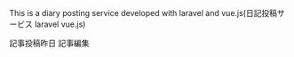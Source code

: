 This is a diary posting service developed with laravel and vue.js(日記投稿サービス laravel vue.js)

記事投稿昨日
記事編集
